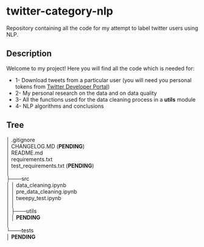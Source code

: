# twitter-category-nlp
Repository containing all the code for my attempt to label twitter users using NLP.

## Description

Welcome to my project! Here you will find all the code which is needed for:  
  * 1- Download tweets from a particular user (you will need you personal tokens from [Twitter Developer Portal](https://developer.twitter.com/en))  
  * 2- My personal research on the data and on data quality  
  * 3- All the functions used for the data cleaning process in a **utils** module  
  * 4- NLP algorithms and conclusions  
  
## Tree

│   .gitignore  
│   CHANGELOG.MD (**PENDING**)  
│   README.md  
│   requirements.txt  
│   test_requirements.txt (**PENDING**)  
│  
├───src  
│   │   data_cleaning.ipynb  
│   │   pre_data_cleaning.ipynb  
│   │   tweepy_test.ipynb  
│   │  
│   ├───utils  
│   │       **PENDING**  
│  
└───tests  
    │   **PENDING**  

